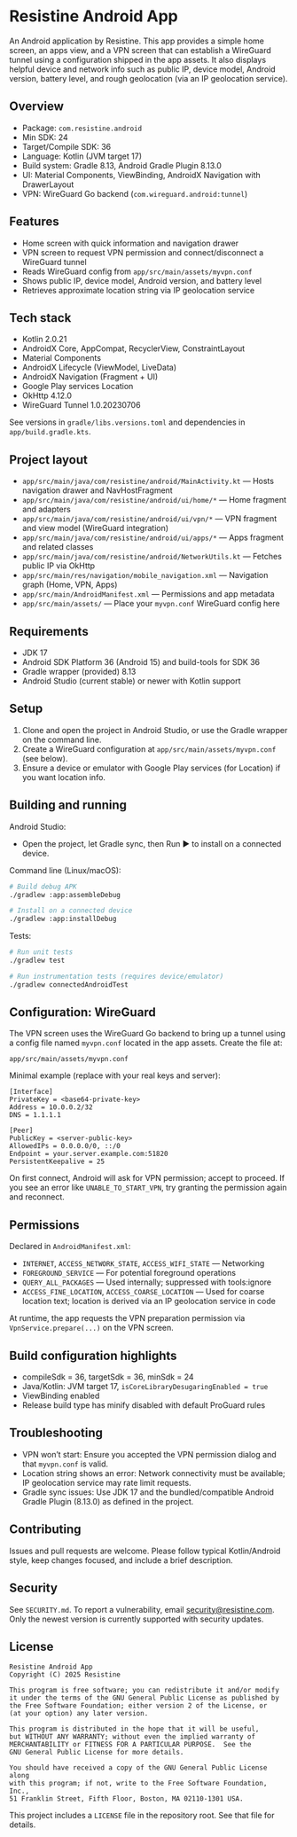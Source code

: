 # Resistine Android App

An Android application by Resistine. This app provides a simple home screen, an apps view, and a VPN screen that can establish a WireGuard tunnel using a configuration shipped in the app assets. It also displays helpful device and network info such as public IP, device model, Android version, battery level, and rough geolocation (via an IP geolocation service).

## Overview

- Package: `com.resistine.android`
- Min SDK: 24
- Target/Compile SDK: 36
- Language: Kotlin (JVM target 17)
- Build system: Gradle 8.13, Android Gradle Plugin 8.13.0
- UI: Material Components, ViewBinding, AndroidX Navigation with DrawerLayout
- VPN: WireGuard Go backend (`com.wireguard.android:tunnel`)

## Features

- Home screen with quick information and navigation drawer
- VPN screen to request VPN permission and connect/disconnect a WireGuard tunnel
- Reads WireGuard config from `app/src/main/assets/myvpn.conf`
- Shows public IP, device model, Android version, and battery level
- Retrieves approximate location string via IP geolocation service

## Tech stack

- Kotlin 2.0.21
- AndroidX Core, AppCompat, RecyclerView, ConstraintLayout
- Material Components
- AndroidX Lifecycle (ViewModel, LiveData)
- AndroidX Navigation (Fragment + UI)
- Google Play services Location
- OkHttp 4.12.0
- WireGuard Tunnel 1.0.20230706

See versions in `gradle/libs.versions.toml` and dependencies in `app/build.gradle.kts`.

## Project layout

- `app/src/main/java/com/resistine/android/MainActivity.kt` — Hosts navigation drawer and NavHostFragment
- `app/src/main/java/com/resistine/android/ui/home/*` — Home fragment and adapters
- `app/src/main/java/com/resistine/android/ui/vpn/*` — VPN fragment and view model (WireGuard integration)
- `app/src/main/java/com/resistine/android/ui/apps/*` — Apps fragment and related classes
- `app/src/main/java/com/resistine/android/NetworkUtils.kt` — Fetches public IP via OkHttp
- `app/src/main/res/navigation/mobile_navigation.xml` — Navigation graph (Home, VPN, Apps)
- `app/src/main/AndroidManifest.xml` — Permissions and app metadata
- `app/src/main/assets/` — Place your `myvpn.conf` WireGuard config here

## Requirements

- JDK 17
- Android SDK Platform 36 (Android 15) and build-tools for SDK 36
- Gradle wrapper (provided) 8.13
- Android Studio (current stable) or newer with Kotlin support

## Setup

1) Clone and open the project in Android Studio, or use the Gradle wrapper on the command line.
2) Create a WireGuard configuration at `app/src/main/assets/myvpn.conf` (see below).
3) Ensure a device or emulator with Google Play services (for Location) if you want location info.

## Building and running

Android Studio:
- Open the project, let Gradle sync, then Run ▶ to install on a connected device.

Command line (Linux/macOS):

```bash
# Build debug APK
./gradlew :app:assembleDebug

# Install on a connected device
./gradlew :app:installDebug
```

Tests:

```bash
# Run unit tests
./gradlew test

# Run instrumentation tests (requires device/emulator)
./gradlew connectedAndroidTest
```

## Configuration: WireGuard

The VPN screen uses the WireGuard Go backend to bring up a tunnel using a config file named `myvpn.conf` located in the app assets. Create the file at:

```
app/src/main/assets/myvpn.conf
```

Minimal example (replace with your real keys and server):

```
[Interface]
PrivateKey = <base64-private-key>
Address = 10.0.0.2/32
DNS = 1.1.1.1

[Peer]
PublicKey = <server-public-key>
AllowedIPs = 0.0.0.0/0, ::/0
Endpoint = your.server.example.com:51820
PersistentKeepalive = 25
```

On first connect, Android will ask for VPN permission; accept to proceed. If you see an error like `UNABLE_TO_START_VPN`, try granting the permission again and reconnect.

## Permissions

Declared in `AndroidManifest.xml`:

- `INTERNET`, `ACCESS_NETWORK_STATE`, `ACCESS_WIFI_STATE` — Networking
- `FOREGROUND_SERVICE` — For potential foreground operations
- `QUERY_ALL_PACKAGES` — Used internally; suppressed with tools:ignore
- `ACCESS_FINE_LOCATION`, `ACCESS_COARSE_LOCATION` — Used for coarse location text; location is derived via an IP geolocation service in code

At runtime, the app requests the VPN preparation permission via `VpnService.prepare(...)` on the VPN screen.

## Build configuration highlights

- compileSdk = 36, targetSdk = 36, minSdk = 24
- Java/Kotlin: JVM target 17, `isCoreLibraryDesugaringEnabled = true`
- ViewBinding enabled
- Release build type has minify disabled with default ProGuard rules

## Troubleshooting

- VPN won’t start: Ensure you accepted the VPN permission dialog and that `myvpn.conf` is valid.
- Location string shows an error: Network connectivity must be available; IP geolocation service may rate limit requests.
- Gradle sync issues: Use JDK 17 and the bundled/compatible Android Gradle Plugin (8.13.0) as defined in the project.

## Contributing

Issues and pull requests are welcome. Please follow typical Kotlin/Android style, keep changes focused, and include a brief description.

## Security

See `SECURITY.md`. To report a vulnerability, email security@resistine.com. Only the newest version is currently supported with security updates.

## License

    Resistine Android App
    Copyright (C) 2025 Resistine

    This program is free software; you can redistribute it and/or modify
    it under the terms of the GNU General Public License as published by
    the Free Software Foundation; either version 2 of the License, or
    (at your option) any later version.

    This program is distributed in the hope that it will be useful,
    but WITHOUT ANY WARRANTY; without even the implied warranty of
    MERCHANTABILITY or FITNESS FOR A PARTICULAR PURPOSE.  See the
    GNU General Public License for more details.

    You should have received a copy of the GNU General Public License along
    with this program; if not, write to the Free Software Foundation, Inc.,
    51 Franklin Street, Fifth Floor, Boston, MA 02110-1301 USA.

This project includes a `LICENSE` file in the repository root. See that file for details.


